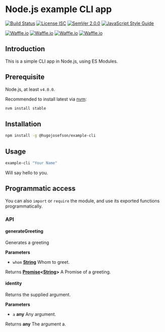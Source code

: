 # Node.js example CLI app

[![Build Status](https://travis-ci.org/hugojosefson/nodejs-example-cli.svg?branch=master)](https://travis-ci.org/hugojosefson/nodejs-example-cli)
[![License ISC](https://img.shields.io/npm/l/@hugojosefson/example-cli.svg)](https://tldrlegal.com/license/isc-license)
[![SemVer 2.0.0](https://img.shields.io/badge/SemVer-2.0.0-lightgrey.svg)](http://semver.org/spec/v2.0.0.html)
[![JavaScript Style Guide](https://img.shields.io/badge/code_style-standard-brightgreen.svg)](https://standardjs.com)

[![Waffle.io](https://img.shields.io/waffle/label/hugojosefson/nodejs-example-cli/inbox.svg)](https://waffle.io/hugojosefson/nodejs-example-cli)
[![Waffle.io](https://img.shields.io/waffle/label/hugojosefson/nodejs-example-cli/to%20do.svg)](https://waffle.io/hugojosefson/nodejs-example-cli)
[![Waffle.io](https://img.shields.io/waffle/label/hugojosefson/nodejs-example-cli/in%20progress.svg)](https://waffle.io/hugojosefson/nodejs-example-cli)
[![Waffle.io](https://img.shields.io/waffle/label/hugojosefson/nodejs-example-cli/done.svg)](https://waffle.io/hugojosefson/nodejs-example-cli)

## Introduction

This is a simple CLI app in Node.js, using ES Modules.

## Prerequisite

Node.js, at least `v4.0.0`.

Recommended to install latest via [nvm](https://github.com/creationix/nvm#readme):

```bash
nvm install stable
```

## Installation

```bash
npm install -g @hugojosefson/example-cli
```

## Usage

```bash
example-cli "Your Name"
```

Will say hello to you.

## Programmatic access

You can also `import` or `require` the module, and use its exported functions programmatically.

### API

<!-- Generated by documentation.js. Update this documentation by updating the source code. -->

#### generateGreeting

Generates a greeting

**Parameters**

-   `whom` **[String](https://developer.mozilla.org/en-US/docs/Web/JavaScript/Reference/Global_Objects/String)** Whom to greet.

Returns **[Promise](https://developer.mozilla.org/en-US/docs/Web/JavaScript/Reference/Global_Objects/Promise)&lt;[String](https://developer.mozilla.org/en-US/docs/Web/JavaScript/Reference/Global_Objects/String)>** A Promise of a greeting.

#### identity

Returns the supplied argument.

**Parameters**

-   `a` **any** Any argument.

Returns **any** The argument a.
